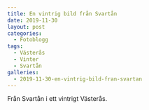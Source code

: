 ```yaml
---
title: En vintrig bild från Svartån
date: 2019-11-30
layout: post
categories:
  - Fotoblogg
tags:
  - Västerås
  - Vinter
  - Svartån
galleries:
  - 2019-11-30-en-vintrig-bild-fran-svartan
---
```


Från Svartån i ett vintrigt Västerås.
